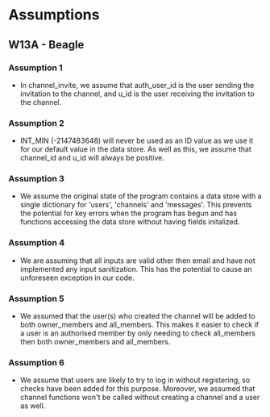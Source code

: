 # Assumptions
## W13A - Beagle
### Assumption 1
- In channel_invite, we assume that auth_user_id is the user sending the invitation to the channel, and u_id is the user receiving the invitation to the channel.
### Assumption 2
- INT_MIN (-2147483648) will never be used as an ID value as we use it for our default value in the data store. As well as this, we assume that channel_id and u_id will always be positive.
### Assumption 3
- We assume the original state of the program contains a data store with a single dictionary for 'users', 'channels' and 'messages'. This prevents the potential for key errors when the program has begun and has functions accessing the data store without having fields initalized.
### Assumption 4
- We are assuming that all inputs are valid other then email and have not implemented any input sanitization. This has the potential to cause an unforeseen exception in our code.
### Assumption 5
- We assumed that the user(s) who created the channel will be added to both owner_members and all_members. This makes it easier to check if a user is an authorised member by only needing to check all_members then both owner_members and all_members.
### Assumption 6
- We assume that users are likely to try to log in without registering, so checks have been added for this purpose. Moreover, we assumed that channel functions won't be called without creating a channel and a user as well.
